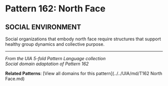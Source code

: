 # Pattern 162: North Face

## SOCIAL ENVIRONMENT

Social organizations that embody north face require structures that support healthy group dynamics and collective purpose.

---

*From the UIA 5-fold Pattern Language collection*  
*Social domain adaptation of Pattern 162*

**Related Patterns**: [View all domains for this pattern](../../UIA/md/T162 North Face.md)